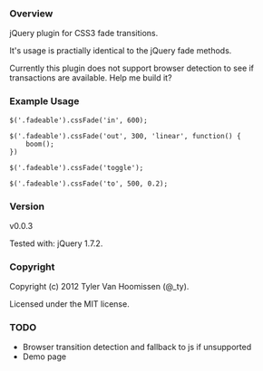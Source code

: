 ### Overview

jQuery plugin for CSS3 fade transitions.

It's usage is practially identical to the jQuery
fade methods.

Currently this plugin does not support browser
detection to see if transactions are available.
Help me build it?


### Example Usage

    $('.fadeable').cssFade('in', 600);

    $('.fadeable').cssFade('out', 300, 'linear', function() {
        boom();
    })

    $('.fadeable').cssFade('toggle');

    $('.fadeable').cssFade('to', 500, 0.2);
    
### Version

v0.0.3

Tested with: jQuery 1.7.2.


### Copyright

Copyright (c) 2012 Tyler Van Hoomissen (@_ty).

Licensed under the MIT license.


### TODO

* Browser transition detection and fallback to js if unsupported
* Demo page